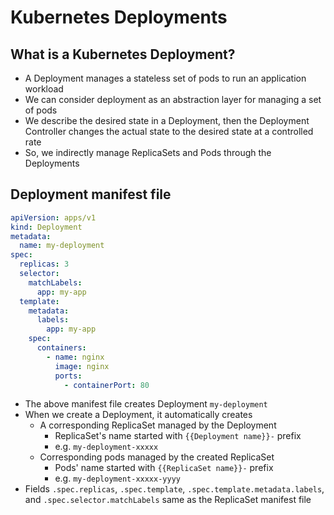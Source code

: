 # Kubernetes Deployments

## What is a Kubernetes Deployment?

* A Deployment manages a stateless set of pods to run an application workload
* We can consider deployment as an abstraction layer for managing a set of pods
* We describe the desired state in a Deployment, then the Deployment Controller changes the actual state to the desired state at a controlled rate
* So, we indirectly manage ReplicaSets and Pods through the Deployments

## Deployment manifest file

```yaml
apiVersion: apps/v1
kind: Deployment
metadata:
  name: my-deployment
spec:
  replicas: 3
  selector:
    matchLabels:
      app: my-app
  template:
    metadata:
      labels:
        app: my-app
    spec:
      containers:
        - name: nginx
          image: nginx
          ports:
            - containerPort: 80
```

* The above manifest file creates Deployment `my-deployment`
* When we create a Deployment, it automatically creates
  * A corresponding ReplicaSet managed by the Deployment
    * ReplicaSet's name started with `{{Deployment name}}-` prefix
    * e.g. `my-deployment-xxxxx`
  * Corresponding pods managed by the created ReplicaSet
    * Pods' name started with `{{ReplicaSet name}}-` prefix
    * e.g. `my-deployment-xxxxx-yyyy`
* Fields `.spec.replicas`, `.spec.template`, `.spec.template.metadata.labels`, and `.spec.selector.matchLabels` same as the ReplicaSet manifest file
